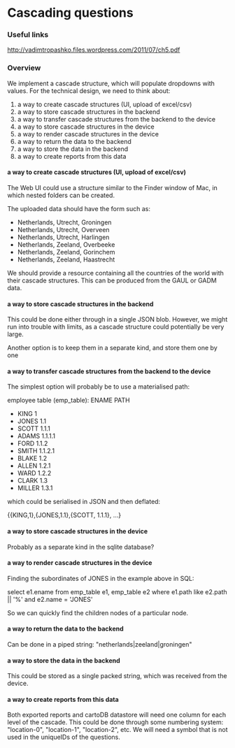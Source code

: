 # Cascading questions

### Useful links
http://vadimtropashko.files.wordpress.com/2011/07/ch5.pdf

### Overview
We implement a cascade structure, which will populate dropdowns with values. For the technical design, we need to think about:

1. a way to create cascade structures (UI, upload of excel/csv)
2. a way to store cascade structures in the backend
3. a way to transfer cascade structures from the backend to the device
4. a way to store cascade structures in the device
5. a way to render cascade structures in the device
6. a way to return the data to the backend
7. a way to store the data in the backend
8. a way to create reports from this data


#### a way to create cascade structures (UI, upload of excel/csv)
The Web UI could use a structure similar to the Finder window of Mac, in which nested folders can be created.

The uploaded data should have the form such as:
* Netherlands, Utrecht, Groningen
* Netherlands, Utrecht, Overveen
* Netherlands, Utrecht, Harlingen
* Netherlands, Zeeland, Overbeeke
* Netherlands, Zeeland, Gorinchem
* Netherlands, Zeeland, Haastrecht

We should provide a resource containing all the countries of the world with their cascade structures. This can be produced from the GAUL or GADM data.

#### a way to store cascade structures in the backend
This could be done either through in a single JSON blob. However, we might run into trouble with limits, as a cascade structure could potentially be very large.

Another option is to keep them in a separate kind, and store them one by one

#### a way to transfer cascade structures from the backend to the device
The simplest option will probably be to use a materialised path:

employee table (emp_table):
ENAME	PATH

* KING 	1
* JONES 	1.1
* SCOTT 	1.1.1
* ADAMS 	1.1.1.1
* FORD 	1.1.2
* SMITH 	1.1.2.1
* BLAKE 	1.2
* ALLEN 	1.2.1
* WARD 	1.2.2
* CLARK 	1.3
* MILLER 	1.3.1

which could be serialised in JSON and then deflated:

{{KING,1},{JONES,1.1},{SCOTT, 1.1.1}, ...}

#### a way to store cascade structures in the device
Probably as a separate kind in the sqlite database?

#### a way to render cascade structures in the device
Finding the subordinates of JONES in the example above in SQL:

select e1.ename from emp_table e1, emp_table e2
where e1.path like e2.path || '%'
and e2.name = 'JONES'

So we can quickly find the children nodes of a particular node.

#### a way to return the data to the backend
Can be done in a piped string: "netherlands|zeeland|groningen"

#### a way to store the data in the backend
This could be stored as a single packed string, which was received from the device.

#### a way to create reports from this data
Both exported reports and cartoDB datastore will need one column for each level of the cascade. This could be done through some numbering system: "location-0", "location-1", "location-2", etc. We will need a symbol that is not used in the uniqueIDs of the questions.
